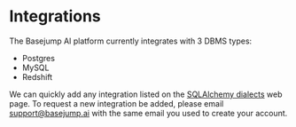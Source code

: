 # Integrations

The Basejump AI platform currently integrates with 3 DBMS types:
- Postgres
- MySQL
- Redshift

We can quickly add any integration listed on the [SQLAlchemy dialects](https://docs.sqlalchemy.org/en/20/dialects/) web page. To request a new integration be added, please email support@basejump.ai with the same email you used to create your account.
